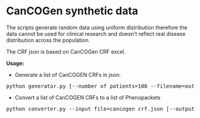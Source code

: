 # CanCOGen synthetic data

The scripts generate random data using uniform distribution therefore the data cannot be used for clinical research and doesn't reflect real disease distribution across the population.

The CRF json is based on CanCOGen CRF excel.

**Usage:**

- Generate a list of CanCOGEN CRFs in json:

<pre>python generator.py [--number_of_patients=100 --filename=output]</pre>


- Convert a list of CanCOGEN CRFs to a list of Phenopackets

<pre>python converter.py --input_file=cancogen_crf.json [--output_filename=output]</pre>
